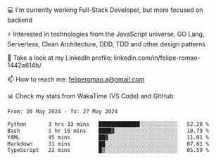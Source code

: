 💻 I'm currently working Full-Stack Developer, but more focused on backend

⚡ Interested in technologies from the JavaScript universe, GO Lang, Serverless, Clean Architecture, DDD, TDD and other design patterns

👥 Take a look at my LinkedIn profile: linkedin.com/in/felipe-romao-1442a814b/

📫 How to reach me: feliperomao.a@gmail.com

📊 Check my stats from WakaTime (VS Code) and GitHub:

<!--START_SECTION:waka-->

```txt
From: 20 May 2024 - To: 27 May 2024

Python       3 hrs 33 mins   █████████████░░░░░░░░░░░░   52.20 %
Bash         1 hr 16 mins    ████▓░░░░░░░░░░░░░░░░░░░░   18.79 %
YAML         45 mins         ██▓░░░░░░░░░░░░░░░░░░░░░░   11.01 %
Markdown     31 mins         ██░░░░░░░░░░░░░░░░░░░░░░░   07.81 %
TypeScript   22 mins         █▒░░░░░░░░░░░░░░░░░░░░░░░   05.59 %
```

<!--END_SECTION:waka-->
